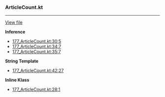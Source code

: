 ### ArticleCount.kt
---
[View file](../../precision_analyzed/177_ArticleCount.kt)

**Inference**

 - [177_ArticleCount.kt:30:5](../../precision_analyzed/177_ArticleCount.kt#L30)
 - [177_ArticleCount.kt:34:7](../../precision_analyzed/177_ArticleCount.kt#L34)
 - [177_ArticleCount.kt:35:7](../../precision_analyzed/177_ArticleCount.kt#L35)

**String Template**

 - [177_ArticleCount.kt:42:27](../../precision_analyzed/177_ArticleCount.kt#L42)

**Inline Klass**

 - [177_ArticleCount.kt:28:1](../../precision_analyzed/177_ArticleCount.kt#L28)
